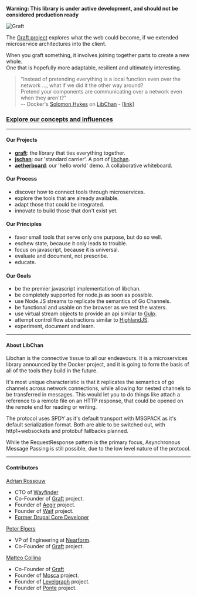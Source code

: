 __Warning: This library is under active development, and should not be considered production ready__

![Graft](https://rawgit.com/GraftJS/graft.io/master/static/images/graft_logo.svg)

The [Graft project](http://graft.io) explores what the web could become, if we extended microservice architectures into the client.  

When you graft something, it involves joining together parts to create a new whole.  
One that is hopefully more adaptable, resilient and ultimately interesting.

> "Instead of pretending everything is a local function even over the network ..., what if we did it the other way around?  
> Pretend your components are communicating over a network even when they aren't?"  
>   -- Docker's [Solomon Hykes](http://github.com/shykes) on [LibChan](http://github.com/docker/libchan) - [[link]](https://news.ycombinator.com/item?id=7874317)

### [Explore our concepts and influences](http://wayfinder.co/pathways/5365c71219e552110093ba31/graft-full-stack-node-js-through-microservices)  

---

#### Our Projects

* [__graft__](https://github.com/GraftJS/graft): the library that ties everything together.
* [__jschan__](https://github.com/GraftJS/jschan): our 'standard carrier'. A port of [libchan](https://github.com/Docker/libchan).
* [__aetherboard__](https://github.com/AetherBoard/aetherboard): our 'hello world' demo. A collaborative whiteboard.

#### Our Process

* discover how to connect tools through microservices.
* explore the tools that are already available.
* adapt those that could be integrated.
* innovate to build those that don't exist yet.

#### Our Principles

* favor small tools that serve only one purpose, but do so well.
* eschew state, because it only leads to trouble.
* focus on javascript, because it is universal.
* evaluate and document, not prescribe.
* educate.

#### Our Goals

* be the premier javascript implementation of libchan.
* be completely supported for node.js as soon as possible.
* use Node.JS streams to replicate the semantics of Go Channels.
* be functional and usable on the browser as we test the waters.
* use virtual stream objects to provide an api similar to [Gulp](http://gulpjs.org).
* attempt control flow abstractions similar to [HighlandJS](http://highlandjs.org).
* experiment, document and learn.

---

#### About LibChan

Libchan is the connective tissue to all our endeavours. It is a microservices library announced by the Docker project,
and it is going to form the basis of all of the tools they build in the future.

It's most unique characteristic is that it replicates the semantics of go channels across network connections, while allowing for nested channels to be transferred in messages. This would let you to do things like attach a reference to a remote file on an HTTP response, that could be opened on the remote end for reading or writing.  

The protocol uses SPDY as it's default transport with MSGPACK as it's default serialization format. Both are able to be switched out, with http1+websockets and protobuf fallbacks planned.  

While the RequestResponse pattern is the primary focus, Asynchronous Message Passing is still possible, due to the low level nature of the protocol.  

---

#### Contributors

[Adrian Rossouw](http://github.com/Vertice)

* CTO of [Wayfinder](http://wayfinder.co)
* Co-Founder of [Graft](http://graft.io) project.
* Founder of [Aegir](http://communityproject.org) project.
* Founder of [Waif](http://github.com/wayfin/waif) project.
* [Former Drupal Core Developer](https://drupal.org/node/956624)

[Peter Elgers](https://github.com/pelger)

* VP of Engineering at [Nearform](http://nearform.com).
* Co-Founder of [Graft](http://graft.io) project.

[Matteo Collina](https://github.com/mcollina)

* Co-Founder of [Graft](http://graft.io)
* Founder of [Mosca](https://github.com/mcollina/mosca) project.
* Founder of [Levelgraph](https://github.com/mcollina/levelgraph) project.
* Founder of [Ponte](https://github.com/eclipse/ponte) project.
